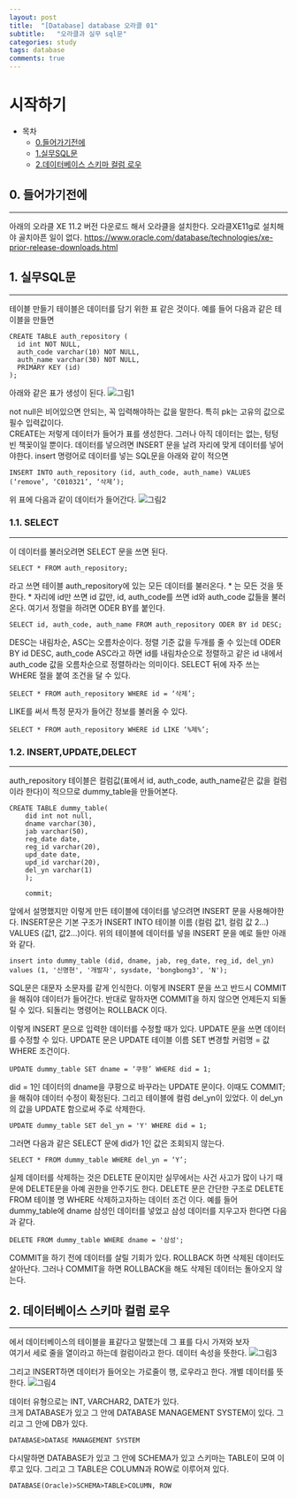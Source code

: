 ```yaml
---
layout: post
title:  "[Database] database 오라클 01"
subtitle:   "오라클과 실무 sql문"
categories: study
tags: database
comments: true
---
```


# 시작하기

- 목차
    - [0.들어가기전에](#0.오라클설치)
    - [1.실무SQL문](#1.INSERT,SELECT,UPDATE,DELETE)
    - [2.데이터베이스 스키마 컬럼 로우](#2.데이터베이스,스키마,컬럼,로우)


## 0. 들어가기전에
---
아래의 오라클 XE 11.2 버전 다운로드 해서 오라클을 설치한다. 오라클XE11g로 설치해야 골치아픈 일이 없다.
https://www.oracle.com/database/technologies/xe-prior-release-downloads.html


## 1. 실무SQL문
---

테이블 만들기
테이블은 데이터를 담기 위한 표 같은 것이다. 예를 들어 다음과 같은 테이블을 만들면

```
CREATE TABLE auth_repository (
  id int NOT NULL,
  auth_code varchar(10) NOT NULL,
  auth_name varchar(30) NOT NULL,
  PRIMARY KEY (id)
);
```

아래와 같은 표가 생성이 된다. 
![그림1](../../../../assets/img/study/db_table_create1.jpg)

not null은 비어있으면 안되는, 꼭 입력해야하는 값을 말한다. 특히 pk는 고유의 값으로 필수 입력값이다. <br>
CREATE는 저렇게 데이터가 들어가 표를 생성한다. 그러나 아직 데이터는 없는, 텅텅 빈 책꽂이일 뿐이다. 데이터를 넣으려면 INSERT 문을 날려 자리에 맞게 데이터를 넣어야한다. insert 명령어로 데이터를 넣는 SQL문을 아래와 같이 적으면
```
INSERT INTO auth_repository (id, auth_code, auth_name) VALUES (‘remove’, ‘C010321’, ‘삭제’);
```
위 표에 다음과 같이 데이터가 들어간다.
![그림2](../../../../assets/img/study/db_table_create2.jpg)

### 1.1. SELECT
---
이 데이터를 불러오려면 SELECT 문을 쓰면 된다.

```
SELECT * FROM auth_repository;
```

라고 쓰면 테이블 auth_repository에 있는 모든 데이터를 불러온다. * 는 모든 것을 뜻한다. *  자리에 id만 쓰면 id 값만, id, auth_code를 쓰면 id와 auth_code 값들을 불러온다. 여기서 정렬을 하려면 ODER BY를 붙인다. 

```
SELECT id, auth_code, auth_name FROM auth_repository ODER BY id DESC;
```

DESC는 내림차순, ASC는 오름차순이다. 정렬 기준 값을 두개를 줄 수 있는데 ODER BY id DESC, auth_code ASC라고 하면 id를 내림차순으로 정렬하고 같은 id 내에서 auth_code 값을 오름차순으로 정렬하라는 의미이다.
SELECT 뒤에 자주 쓰는 WHERE 절을 붙여 조건을 달 수 있다.

```
SELECT * FROM auth_repository WHERE id = ‘삭제’;
```

LIKE를 써서 특정 문자가 들어간 정보를 불러올 수 있다.

```
SELECT * FROM auth_repository WHERE id LIKE ‘%제%’;
```

### 1.2. INSERT,UPDATE,DELECT
---
auth_repository 테이블은 컬럼값(표에서 id, auth_code, auth_name같은 값을 컬럼이라 한다)이 적으므로 dummy_table을 만들어본다.

```
CREATE TABLE dummy_table(
    did int not null,
    dname varchar(30),
    jab varchar(50),
    reg_date date,
    reg_id varchar(20),
    upd_date date,
    upd_id varchar(20),
    del_yn varchar(1)
    );
    
    commit;
```

앞에서 설명했지만 이렇게 만든 테이블에 데이터를 넣으려면 INSERT 문을 사용해야한다. INSERT문은 기본 구조가 INSERT INTO 테이블 이름 (컬럼 값1, 컬럼 값 2…) VALUES (값1, 값2…)이다. 위의 테이블에 데이터를 넣을 INSERT 문을 예로 들만 아래와 같다.

```
insert into dummy_table (did, dname, jab, reg_date, reg_id, del_yn) values (1, '신명현', '개발자', sysdate, 'bongbong3', 'N');
```

SQL문은 대문자 소문자를 같게 인식한다. 이렇게 INSERT 문을 쓰고 반드시 COMMIT을 해줘야 데이터가 들어간다. 반대로 말하자면 COMMIT을 하지 않으면 언제든지 되돌릴 수 있다. 되돌리는 명령어는 ROLLBACK 이다.

이렇게 INSERT 문으로 입력한 데이터를 수정할 때가 있다. UPDATE 문을 쓰면 데이터를 수정할 수 있다. UPDATE 문은 UPDATE 테이블 이름 SET 변경할 커럼명 = 값 WHERE 조건이다.

```
UPDATE dummy_table SET dname = ‘쿠팡’ WHERE did = 1;
```

did = 1인 데이터의 dname을 쿠팡으로 바꾸라는 UPDATE 문이다.  이때도 COMMIT;을 해줘야 데이터 수정이 확정된다.
그리고 테이블에 컬럼  del_yn이 있었다. 이 del_yn의 값을 UPDATE 함으로써 주로 삭제한다. 

```
UPDATE dummy_table SET del_yn = 'Y' WHERE did = 1;
```

그러면 다음과 같은 SELECT 문에 did가 1인 값은 조회되지 않는다.

```
SELECT * FROM dummy_table WHERE del_yn = ‘Y’;
```

실제 데이터를 삭제하는 것은 DELETE 문이지만 실무에서는 사건 사고가 많이 나기 때문에 DELETE문을 아예 권한을 안주기도 한다. DELETE 문은 간단한 구조로 DELETE FROM 테이블 명 WHERE 삭제하고자하는 데이터 조건 이다. 예를 들어 dummy_table에 dname 삼성인 데이터를 넣었고 삼성 데이터를 지우고자 한다면 다음과 같다.

```
DELETE FROM dummy_table WHERE dname = '삼성';
```

COMMIT을 하기 전에 데이터를 살릴 기회가 있다. ROLLBACK 하면 삭제된 데이터도 살아난다. 그러나 COMMIT을 하면 ROLLBACK을 해도 삭제된 데이터는 돌아오지 않는다.

## 2. 데이터베이스 스키마 컬럼 로우
---

에서 데이터베이스의 테이블을 표같다고 말했는데 그 표를 다시 가져와 보자<br>
여기서 세로 줄을 열이라고 하는데 컬럼이라고 한다. 데이터 속성을 뜻한다. 
![그림3](../../../../assets/img/study/db_schema_column.jpg)

그리고 INSERT하면 데이터가 들어오는 가로줄이 행, 로우라고 한다. 개별 데이터를 뜻한다.
![그림4](../../../../assets/img/study/db_schema_row.jpg)

데이터 유형으로는 INT, VARCHAR2, DATE가 있다.<br>
크게 DATABASE가 있고 그  안에  DATABASE MANAGEMENT SYSTEM이 있다. 그리고 그 안에 DB가 있다.<br>
```
DATABASE>DATASE MANAGEMENT SYSTEM
```

다시말하면 DATABASE가 있고 그 안에 SCHEMA가 있고 스키마는 TABLE이 모여 이루고 있다. 그리고 그 TABLE은 COLUMN과 ROW로 이루어져 있다.

```
DATABASE(Oracle)>SCHEMA>TABLE>COLUMN, ROW
```
